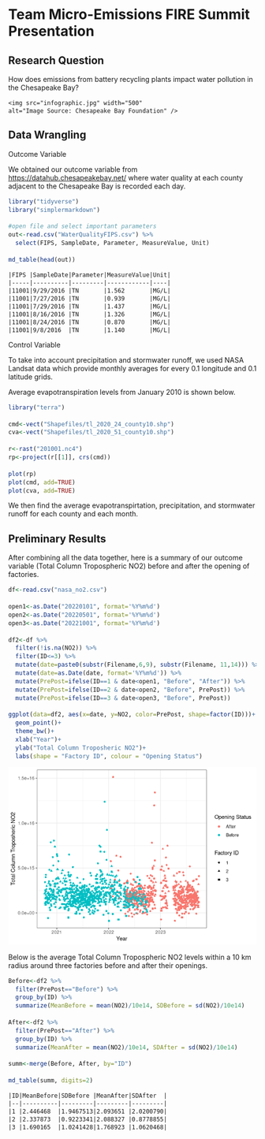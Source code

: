 # Team Micro-Emissions FIRE Summit Presentation

## Research Question

How does emissions from battery recycling plants impact water pollution in the Chesapeake Bay?

```{=html}
<img src="infographic.jpg" width="500"
alt="Image Source: Chesapeake Bay Foundation" />
```
## Data Wrangling

Outcome Variable

We obtained our outcome variable from <https://datahub.chesapeakebay.net/> where water quality at each county adjacent to the Chesapeake Bay is recorded each day.

``` r
library("tidyverse")
library("simplermarkdown")

#open file and select important parameters
out<-read.csv("WaterQualityFIPS.csv") %>%
  select(FIPS, SampleDate, Parameter, MeasureValue, Unit) 

md_table(head(out))
```

```         
|FIPS |SampleDate|Parameter|MeasureValue|Unit|
|-----|----------|---------|------------|----|
|11001|9/29/2016 |TN       |1.562       |MG/L|
|11001|7/27/2016 |TN       |0.939       |MG/L|
|11001|7/29/2016 |TN       |1.437       |MG/L|
|11001|8/16/2016 |TN       |1.326       |MG/L|
|11001|8/24/2016 |TN       |0.870       |MG/L|
|11001|9/8/2016  |TN       |1.140       |MG/L|
```

Control Variable

To take into account precipitation and stormwater runoff, we used NASA Landsat data which provide monthly averages for every 0.1 longitude and 0.1 latitude grids.

Average evapotranspiration levels from January 2010 is shown below.

``` r
library("terra")

cmd<-vect("Shapefiles/tl_2020_24_county10.shp")
cva<-vect("Shapefiles/tl_2020_51_county10.shp")

r<-rast("201001.nc4")
rp<-project(r[[1]], crs(cmd))

plot(rp)
plot(cmd, add=TRUE)
plot(cva, add=TRUE)
```

We then find the average evapotranspirtation, precipitation, and stormwater runoff for each county and each month.

## Preliminary Results

After combining all the data together, here is a summary of our outcome variable (Total Column Tropospheric NO2) before and after the opening of factories.

``` r
df<-read.csv("nasa_no2.csv")

open1<-as.Date("20220101", format='%Y%m%d')
open2<-as.Date("20220501", format='%Y%m%d')
open3<-as.Date("20221001", format='%Y%m%d')

df2<-df %>%
  filter(!is.na(NO2)) %>%
  filter(ID<=3) %>%
  mutate(date=paste0(substr(Filename,6,9), substr(Filename, 11,14))) %>%
  mutate(date=as.Date(date, format='%Y%m%d')) %>%
  mutate(PrePost=ifelse(ID==1 & date<open1, "Before", "After")) %>%
  mutate(PrePost=ifelse(ID==2 & date<open2, "Before", PrePost)) %>%
  mutate(PrePost=ifelse(ID==3 & date<open3, "Before", PrePost))

ggplot(data=df2, aes(x=date, y=NO2, color=PrePost, shape=factor(ID)))+
  geom_point()+
  theme_bw()+
  xlab("Year")+
  ylab("Total Column Troposheric NO2")+
  labs(shape = "Factory ID", colour = "Opening Status")
```

![](README_files/figure-commonmark/unnamed-chunk-3-1.png)

Below is the average Total Column Tropospheric NO2 levels within a 10 km radius around three factories before and after their openings.

``` r
Before<-df2 %>%
  filter(PrePost=="Before") %>%
  group_by(ID) %>%
  summarize(MeanBefore = mean(NO2)/10e14, SDBefore = sd(NO2)/10e14)

After<-df2 %>%
  filter(PrePost=="After") %>%
  group_by(ID) %>%
  summarize(MeanAfter = mean(NO2)/10e14, SDAfter = sd(NO2)/10e14)

summ<-merge(Before, After, by="ID") 

md_table(summ, digits=2)
```

```         
|ID|MeanBefore|SDBefore |MeanAfter|SDAfter  |
|--|----------|---------|---------|---------|
|1 |2.446468  |1.9467513|2.093651 |2.0200790|
|2 |2.337873  |0.9223341|2.088327 |0.8778855|
|3 |1.690165  |1.0241428|1.768923 |1.0620468|
```
